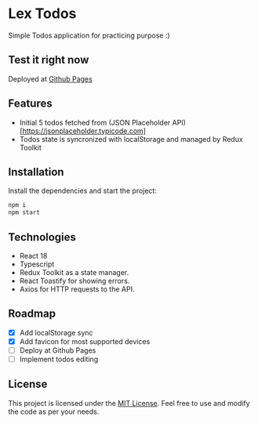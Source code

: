 # Lex Todos

Simple Todos application for practicing purpose :)

## Test it right now

Deployed at [Github Pages]()

## Features

- Initial 5 todos fetched from (JSON Placeholder API)[https://jsonplaceholder.typicode.com]
- Todos state is syncronized with localStorage and managed by Redux Toolkit

## Installation

Install the dependencies and start the project:

```sh
npm i
npm start
```

## Technologies

- React 18
- Typescript
- Redux Toolkit as a state manager.
- React Toastify for showing errors.
- Axios for HTTP requests to the API.

## Roadmap

- [x] Add localStorage sync
- [x] Add favicon for most supported devices
- [ ] Deploy at Github Pages
- [ ] Implement todos editing

## License

This project is licensed under the [MIT License](https://opensource.org/license/mit/). Feel free to use and modify the code as per your needs.
